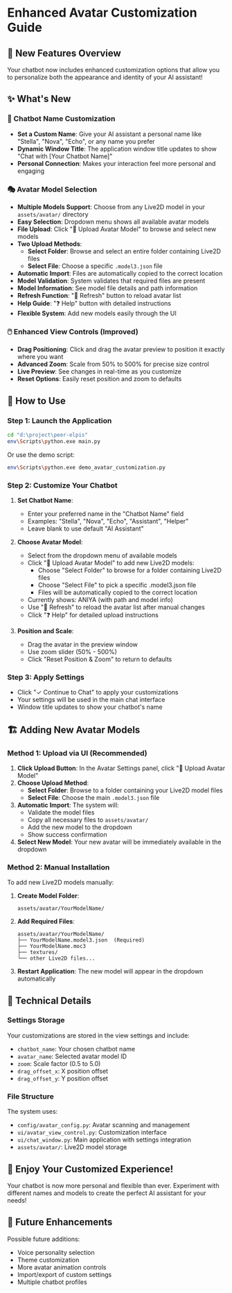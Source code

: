 # Enhanced Avatar Customization Guide

## 🎉 New Features Overview

Your chatbot now includes enhanced customization options that allow you to personalize both the appearance and identity of your AI assistant!

## ✨ What's New

### 🤖 Chatbot Name Customization
- **Set a Custom Name**: Give your AI assistant a personal name like "Stella", "Nova", "Echo", or any name you prefer
- **Dynamic Window Title**: The application window title updates to show "Chat with [Your Chatbot Name]"
- **Personal Connection**: Makes your interaction feel more personal and engaging

### 🎭 Avatar Model Selection
- **Multiple Models Support**: Choose from any Live2D model in your `assets/avatar/` directory
- **Easy Selection**: Dropdown menu shows all available avatar models
- **File Upload**: Click "📁 Upload Avatar Model" to browse and select new models
- **Two Upload Methods**:
  - **Select Folder**: Browse and select an entire folder containing Live2D files
  - **Select File**: Choose a specific `.model3.json` file
- **Automatic Import**: Files are automatically copied to the correct location
- **Model Validation**: System validates that required files are present
- **Model Information**: See model file details and path information
- **Refresh Function**: "🔄 Refresh" button to reload avatar list
- **Help Guide**: "❓ Help" button with detailed instructions
- **Flexible System**: Add new models easily through the UI

### 🖱️ Enhanced View Controls (Improved)
- **Drag Positioning**: Click and drag the avatar preview to position it exactly where you want
- **Advanced Zoom**: Scale from 50% to 500% for precise size control
- **Live Preview**: See changes in real-time as you customize
- **Reset Options**: Easily reset position and zoom to defaults

## 🚀 How to Use

### Step 1: Launch the Application
```bash
cd "d:\project\peer-elpis"
env\Scripts\python.exe main.py
```
Or use the demo script:
```bash
env\Scripts\python.exe demo_avatar_customization.py
```

### Step 2: Customize Your Chatbot
1. **Set Chatbot Name**:
   - Enter your preferred name in the "Chatbot Name" field
   - Examples: "Stella", "Nova", "Echo", "Assistant", "Helper"
   - Leave blank to use default "AI Assistant"

2. **Choose Avatar Model**:
   - Select from the dropdown menu of available models
   - Click "📁 Upload Avatar Model" to add new Live2D models:
     - Choose "Select Folder" to browse for a folder containing Live2D files
     - Choose "Select File" to pick a specific .model3.json file
     - Files will be automatically copied to the correct location
   - Currently shows: ANIYA (with path and model info)
   - Use "🔄 Refresh" to reload the avatar list after manual changes
   - Click "❓ Help" for detailed upload instructions

3. **Position and Scale**:
   - Drag the avatar in the preview window
   - Use zoom slider (50% - 500%)
   - Click "Reset Position & Zoom" to return to defaults

### Step 3: Apply Settings
- Click "✓ Continue to Chat" to apply your customizations
- Your settings will be used in the main chat interface
- Window title updates to show your chatbot's name

## 🏗️ Adding New Avatar Models

### Method 1: Upload via UI (Recommended)

1. **Click Upload Button**: In the Avatar Settings panel, click "📁 Upload Avatar Model"
2. **Choose Upload Method**:
   - **Select Folder**: Browse to a folder containing your Live2D model files
   - **Select File**: Choose the main `.model3.json` file
3. **Automatic Import**: The system will:
   - Validate the model files
   - Copy all necessary files to `assets/avatar/`
   - Add the new model to the dropdown
   - Show success confirmation
4. **Select New Model**: Your new avatar will be immediately available in the dropdown

### Method 2: Manual Installation

To add new Live2D models manually:

1. **Create Model Folder**:
   ```
   assets/avatar/YourModelName/
   ```

2. **Add Required Files**:
   ```
   assets/avatar/YourModelName/
   ├── YourModelName.model3.json  (Required)
   ├── YourModelName.moc3
   ├── textures/
   └── other Live2D files...
   ```

3. **Restart Application**: The new model will appear in the dropdown automatically

## 🔧 Technical Details

### Settings Storage
Your customizations are stored in the view settings and include:
- `chatbot_name`: Your chosen chatbot name
- `avatar_name`: Selected avatar model ID
- `zoom`: Scale factor (0.5 to 5.0)
- `drag_offset_x`: X position offset
- `drag_offset_y`: Y position offset

### File Structure
The system uses:
- `config/avatar_config.py`: Avatar scanning and management
- `ui/avatar_view_control.py`: Customization interface
- `ui/chat_window.py`: Main application with settings integration
- `assets/avatar/`: Live2D model storage

## 🎊 Enjoy Your Customized Experience!

Your chatbot is now more personal and flexible than ever. Experiment with different names and models to create the perfect AI assistant for your needs!

## 🔄 Future Enhancements

Possible future additions:
- Voice personality selection
- Theme customization
- More avatar animation controls
- Import/export of custom settings
- Multiple chatbot profiles

